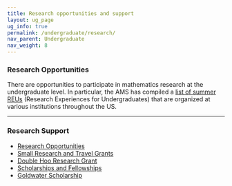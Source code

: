 ```yaml
---
title: Research opportunities and support
layout: ug_page
ug_info: true
permalink: /undergraduate/research/
nav_parent: Undergraduate
nav_weight: 8
---
```

<h3>Research Opportunities</h3>

<p>There are opportunities to participate in mathematics research&nbsp;at the undergraduate level. In particular, the AMS has compiled a <a href="http://www.ams.org/employment/reu.html">list of summer REUs</a> (Research Experiences for Undergraduates) that are organized at various institutions throughout the US.</p>

---

<h3>Research Support</h3>

<ul>
	<li><a href="http://www.virginia.edu/cue/research_opportunities.php">Research Opportunities</a></li>
	<li><a href="http://www.virginia.edu/cue/research_opportunities.php">Small Research and Travel Grants</a></li>
	<li><a href="http://www.virginia.edu/cue/research_opportunities.php">Double Hoo Research Grant</a></li>
	<li><a href="http://www.virginia.edu/cue/scholarships.php">Scholarships and Fellowships</a></li>
	<li><a href="http://www.virginia.edu/cue/scholarships.php">Goldwater Scholarship</a></li>
</ul>

